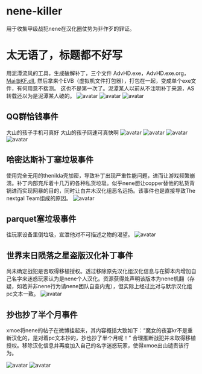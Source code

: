 # nene-killer
用于收集甲级战犯nene在汉化圈仗势为非作歹的罪证。

# 太无语了，标题都不好写
用泥潭流风的工具，生成破解补丁，三个文件 AdvHD.exe，AdvHD.exe.org，Mai@KF.dll,
然后拿来个EVB（虚拟机文件打包器），打包在一起，变成单个exe文件，有何用意不揣测。
这也不是第一次了。泥潭某人以前从不注明补丁来源，AS转载还以为是泥潭某人破的。
![avatar](https://github.com/Dir-A/nene-killer/blob/main/56_678189_14454c5b4c47d1f.png)
![avatar](https://github.com/Dir-A/nene-killer/blob/main/56_678189_ed05f17048bcb9a.png)
![avatar](https://github.com/Dir-A/nene-killer/blob/main/56_678189_092163003a0c683.png)

## QQ群恰钱事件
大山的孩子手机可真好
大山的孩子网速可真快啊
![avatar](https://github.com/FuckThemida/nene-killer/blob/main/QQ%E6%88%AA%E5%9B%BE20211007220630.png)
![avatar](https://github.com/FuckThemida/nene-killer/blob/main/photo_2021-10-01_11-10-27.jpg)
![avatar](https://github.com/FuckThemida/nene-killer/blob/main/photo_2021-10-01_11-12-45.jpg)
![avatar](https://github.com/FuckThemida/nene-killer/blob/main/photo_2021-10-01_11-17-17.jpg)

## 哈密达斯补丁塞垃圾事件
使用完全无用的thenilda壳加密，导致补丁出现严重性能问题，进而让游戏频繁崩溃。补丁内部充斥着十几万的各种私货垃圾。似乎nene想让copper替他的私货背锅进而实现网暴的目的，同时让白井木汉化组恶名远扬。该事件也是直接导致The nextgal Team组成的原因。 
![avatar](https://github.com/FuckThemida/nene-killer/blob/main/QQ%E6%88%AA%E5%9B%BE20211007215646.png)

## parquet塞垃圾事件
往玩家设备里倒垃圾，宣泄他对不可描述之物的渴望。
![avatar](https://github.com/FuckThemida/nene-killer/blob/main/IMG_20210923_003816_704.jpg)

## 世界末日陨落之星盗版汉化补丁事件
尚未确定战犯是否取得移植授权。透过移除原先汉化组汉化信息与在脚本内增加自己名字来迷惑玩家认为是nene个人汉化。资源获得处声明该版本为nene机翻（存疑，如若并非nene行为请nene团队自查内鬼），但实际上经过比对与默示汉化组pc文本一致。
![avatar](https://github.com/FuckThemida/nene-killer/blob/main/photo_2021-09-11_21-10-59.jpg)

## 抄也抄了半个月事件
xmoe将nene的帖子在微博挂起来，其内容概括大致如下：“魔女的夜宴kr不是重新汉化的，是对着pc文本抄的，抄也抄了半个月呢！”
合理推断战犯并未取得移植授权。移除汉化信息并再度加入自己的名字迷惑玩家，使得xmoe出山谴责该行为。

![avatar](https://github.com/FuckThemida/nene-killer/blob/main/photo_2021-09-23_14-04-45.jpg)
![avatar](https://github.com/FuckThemida/nene-killer/blob/main/QQ%E6%88%AA%E5%9B%BE20211007220113.png)
